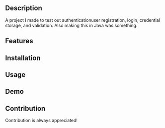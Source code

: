 ## Description
A project I made to test out authenticationuser registration, login, credential storage, and validation. Also making this in Java was something.

## Features

## Installation

## Usage

## Demo

## Contribution
Contribution is always appreciated!
